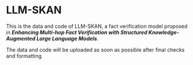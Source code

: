 # LLM-SKAN

This is the data and code of LLM-SKAN, a fact verification model proposed in _**Enhancing Multi-hop Fact Verification with Structured Knowledge-Augmented Large Language Models**_.

The data and code will be uploaded as soon as possible after final checks and formatting
